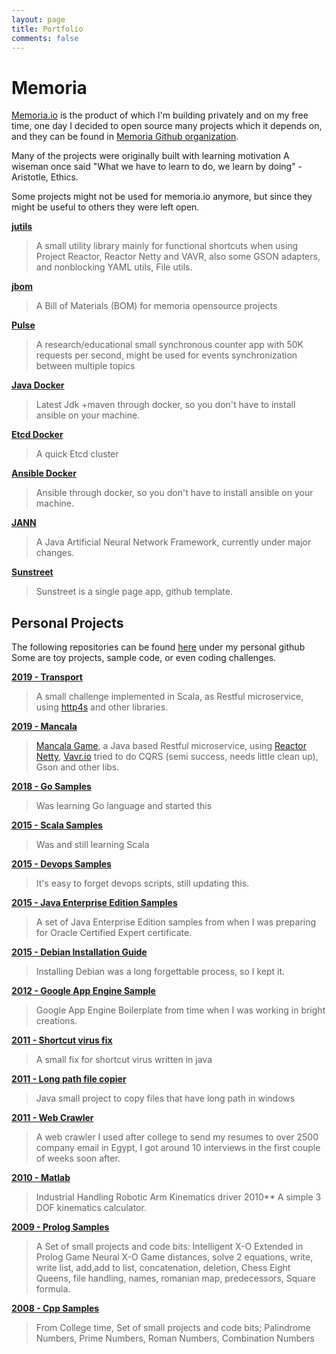 ```yaml
---
layout: page
title: Portfolio
comments: false
---
```


# Memoria 
[Memoria.io](https://memoria.io) is the product of which I'm building privately and on my free time, 
one day I decided to open source many projects which it depends on, and they can be found in 
[Memoria Github organization](https://github.memoria-io).

Many of the projects were originally built with learning motivation A wiseman once said 
"What we have to learn to do, we learn by doing" - Aristotle, Ethics. 

Some projects might not be used for memoria.io anymore, but since they might be useful to others they were left open. 

**[jutils](https://github.com/memoria-io/jutils)**
> A small utility library mainly for functional shortcuts when using Project Reactor, Reactor Netty and VAVR,
> also some GSON adapters, and nonblocking YAML utils, File utils.

**[jbom](https://github.com/memoria-io/jbom)**
> A Bill of Materials (BOM) for memoria opensource projects

**[Pulse](https://github.com/memoria-io/pulse)**
> A research/educational small synchronous counter app with 50K requests per second, might be used for events synchronization between multiple topics  
    
**[Java Docker](https://github.com/memoria-io/ansible-docker)**
> Latest Jdk +maven through docker, so you don't have to install ansible on your machine.

**[Etcd Docker](https://github.com/memoria-io/etcd-docker)**
> A quick Etcd cluster

**[Ansible Docker](https://github.com/memoria-io/ansible-docker)**
> Ansible through docker, so you don't have to install ansible on your machine.

**[JANN](https://github.com/memoria-io/jann)**
> A Java Artificial Neural Network Framework, currently under major changes.

**[Sunstreet](https://github.com/memoria-io/sunstreet)**
> Sunstreet is a single page app, github template.

## Personal Projects
The following repositories can be found [here](https://github.com/IsmailMarmoush?tab=repositories) under my personal github
Some are toy projects, sample code, or even coding challenges.

**[2019 - Transport](https://github.com/IsmailMarmoush/transport)**
> A small challenge implemented in Scala, as Restful microservice, using [http4s](https://http4s.org/) and other libraries.

**[2019 - Mancala](https://github.com/IsmailMarmoush/mancala)**
> [Mancala Game](https://en.wikipedia.org/wiki/Mancala), a Java based Restful microservice, 
> using [Reactor Netty](https://projectreactor.io/), [Vavr.io](https://Vavr.io) 
> tried to do CQRS (semi success, needs little clean up), Gson and other libs.

**[2018 - Go Samples](https://github.com/IsmailMarmoush/go-samples)**
> Was learning Go language and started this

**[2015 - Scala Samples](https://github.com/IsmailMarmoush/scala-samples)**
> Was and still learning Scala

**[2015 - Devops Samples](https://github.com/IsmailMarmoush/devops-samples)**
> It's easy to forget devops scripts, still updating this.

**[2015 - Java Enterprise Edition Samples](https://github.com/IsmailMarmoush/java-eesamples)**
> A set of Java Enterprise Edition samples from when I was preparing for Oracle Certified Expert certificate.

**[2015 - Debian Installation Guide](https://github.com/IsmailMarmoush/debian)**
> Installing Debian was a long forgettable process, so I kept it.

**[2012 - Google App Engine Sample](https://github.com/IsmailMarmoush/java-googleappengine)**
> Google App Engine Boilerplate from time when I was working in bright creations.

**[2011 - Shortcut virus fix](https://github.com/IsmailMarmoush/java-shortcutvirusfix)**
> A small fix for shortcut virus written in java

**[2011 - Long path file copier](https://github.com/IsmailMarmoush/java-longpath)**
> Java small project to copy files that have long path in windows

**[2011 - Web Crawler](https://github.com/IsmailMarmoush/java-webcrawler)**
> A web crawler I used after college to send my resumes to over 2500 company email in Egypt,
> I got around 10 interviews in the first couple of weeks soon after.

**[2010 - Matlab](https://github.com/IsmailMarmoush/matlab-samples)**
> Industrial Handling Robotic Arm Kinematics driver 2010** A simple 3 DOF kinematics calculator.

**[2009 - Prolog Samples](https://github.com/IsmailMarmoush/prolog-samples)**
> A Set of small projects and code bits:
> Intelligent X-O Extended in Prolog Game
> Neural X-O Game
> distances, solve 2 equations, write, write list, add,add to list, concatenation, deletion, Chess Eight Queens, file handling, names, romanian map, predecessors, Square formula.

**[2008 - Cpp Samples](https://github.com/IsmailMarmoush/cpp-samples)**
> From College time, Set of small projects and code bits; Palindrome Numbers, Prime Numbers, Roman Numbers, Combination Numbers
